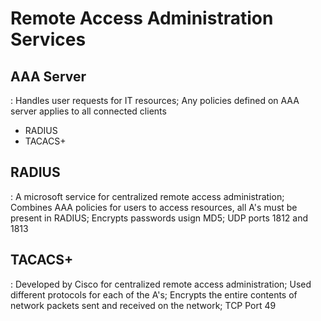 
# Remote Access Administration Services


## AAA Server
 : Handles user requests for IT resources; Any policies defined on AAA server applies to all connected clients
* RADIUS
* TACACS+


## RADIUS
 : A microsoft service for centralized remote access administration; Combines AAA policies for users to access resources, all A's must be present in RADIUS; Encrypts passwords usign MD5; UDP ports 1812 and 1813


## TACACS+
 : Developed by Cisco for centralized remote access administration; Used different protocols for each of the A's; Encrypts the entire contents of network packets sent and received on the network; TCP Port 49